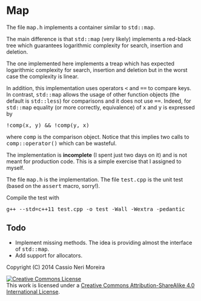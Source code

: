 Map
===

The file <tt>map.h</tt> implements a container similar to <tt>std::map</tt>.

The main difference is that <tt>std::map</tt> (very likely) implements a
red-black tree which guarantees logarithmic complexity for search, insertion
and deletion.

The one implemented here implements a treap which has expected logarithmic
complexity for search, insertion and deletion but in the worst case the
complexity is linear.

In addition, this implementation uses operators <tt>&lt;</tt> and <tt>==</tt>
to compare keys. In contrast, <tt>std::map</tt> allows the usage of other
function objects (the default is <tt>std::less</tt>) for comparisons and it
does not use <tt>==</tt>. Indeed, for <tt>std::map</tt> equality (or more
correctly, equivalence) of <tt>x</tt> and <tt>y</tt> is expressed by

<pre>!comp(x, y) && !comp(y, x)</pre>

where <tt>comp</tt> is the comparison object. Notice that this implies two
calls to <tt>comp::operator()</tt> which can be wasteful.

The implementation is <b>incomplete</b> (I spent just two days on it) and is not
meant for production code. This is a simple exercise that I assigned to myself.

The file <tt>map.h</tt> is the implementation.
The file <tt>test.cpp</tt> is the unit test (based on the <tt>assert</tt> macro,
sorry!).

Compile the test with

<pre>g++ --std=c++11 test.cpp -o test -Wall -Wextra -pedantic</pre>

Todo
---

<ul>
<li>
Implement missing methods. The idea is providing almost the interface
of  <tt>std::map</tt>.
</li>
<li>
Add support for allocators.
</li>
</ul>

Copyright (C) 2014 Cassio Neri Moreira
</p><p>
<a rel="license" href="http://creativecommons.org/licenses/by-sa/4.0/"><img alt="Creative Commons License" style="border-width:0" src="http://i.creativecommons.org/l/by-sa/4.0/88x31.png" /></a><br />This work is licensed under a <a rel="license" href="http://creativecommons.org/licenses/by-sa/4.0/">Creative Commons Attribution-ShareAlike 4.0 International License</a>.
</p>
